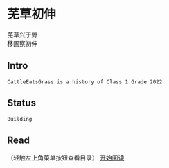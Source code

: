 # 芜草初伸
芜草兴于野  
移圃察初伸

## Intro

    CattleEatsGrass is a history of Class 1 Grade 2022

## Status

    Building

## Read
（轻触左上角菜单按钮查看目录）
[开始阅读](titintro.md)
